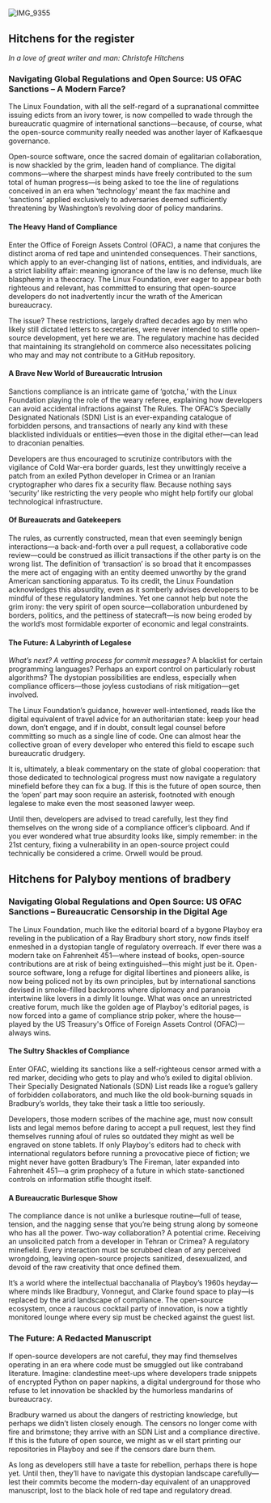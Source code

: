 # 
![IMG_9355](https://github.com/user-attachments/assets/698acc7d-08b1-4e9e-b490-1587123d1897)

## Hitchens for the register

_In a love of great writer and man: Christofe Hitchens_

### Navigating Global Regulations and Open Source: US OFAC Sanctions – A Modern Farce?

The Linux Foundation, with all the self-regard of a supranational committee issuing edicts from an ivory tower, is now compelled to wade through the bureaucratic quagmire of international sanctions—because, of course, what the open-source community really needed was another layer of Kafkaesque governance.

Open-source software, once the sacred domain of egalitarian collaboration, is now shackled by the grim, leaden hand of compliance. The digital commons—where the sharpest minds have freely contributed to the sum total of human progress—is being asked to toe the line of regulations conceived in an era when ‘technology’ meant the fax machine and ‘sanctions’ applied exclusively to adversaries deemed sufficiently threatening by Washington’s revolving door of policy mandarins.

#### The Heavy Hand of Compliance

Enter the Office of Foreign Assets Control (OFAC), a name that conjures the distinct aroma of red tape and unintended consequences. Their sanctions, which apply to an ever-changing list of nations, entities, and individuals, are a strict liability affair: meaning ignorance of the law is no defense, much like blasphemy in a theocracy. The Linux Foundation, ever eager to appear both righteous and relevant, has committed to ensuring that open-source developers do not inadvertently incur the wrath of the American bureaucracy.

The issue? These restrictions, largely drafted decades ago by men who likely still dictated letters to secretaries, were never intended to stifle open-source development, yet here we are. The regulatory machine has decided that maintaining its stranglehold on commerce also necessitates policing who may and may not contribute to a GitHub repository.

#### A Brave New World of Bureaucratic Intrusion

Sanctions compliance is an intricate game of ‘gotcha,’ with the Linux Foundation playing the role of the weary referee, explaining how developers can avoid accidental infractions against The Rules. The OFAC’s Specially Designated Nationals (SDN) List is an ever-expanding catalogue of forbidden persons, and transactions of nearly any kind with these blacklisted individuals or entities—even those in the digital ether—can lead to draconian penalties.

Developers are thus encouraged to scrutinize contributors with the vigilance of Cold War-era border guards, lest they unwittingly receive a patch from an exiled Python developer in Crimea or an Iranian cryptographer who dares fix a security flaw. Because nothing says ‘security’ like restricting the very people who might help fortify our global technological infrastructure.

#### Of Bureaucrats and Gatekeepers

The rules, as currently constructed, mean that even seemingly benign interactions—a back-and-forth over a pull request, a collaborative code review—could be construed as illicit transactions if the other party is on the wrong list. The definition of ‘transaction’ is so broad that it encompasses the mere act of engaging with an entity deemed unworthy by the grand American sanctioning apparatus.
To its credit, the Linux Foundation acknowledges this absurdity, even as it somberly advises developers to be mindful of these regulatory landmines. Yet one cannot help but note the grim irony: the very spirit of open source—collaboration unburdened by borders, politics, and the pettiness of statecraft—is now being eroded by the world’s most formidable exporter of economic and legal constraints.

#### The Future: A Labyrinth of Legalese

_What’s next? A vetting process for commit messages?_ A blacklist for certain programming languages? Perhaps an export control on particularly robust algorithms? The dystopian possibilities are endless, especially when compliance officers—those joyless custodians of risk mitigation—get involved.

The Linux Foundation’s guidance, however well-intentioned, reads like the digital equivalent of travel advice for an authoritarian state: keep your head down, don’t engage, and if in doubt, consult legal counsel before committing so much as a single line of code. One can almost hear the collective groan of every developer who entered this field to escape such bureaucratic drudgery.

It is, ultimately, a bleak commentary on the state of global cooperation: that those dedicated to technological progress must now navigate a regulatory minefield before they can fix a bug. If this is the future of open source, then the ‘open’ part may soon require an asterisk, footnoted with enough legalese to make even the most seasoned lawyer weep.

Until then, developers are advised to tread carefully, lest they find themselves on the wrong side of a compliance officer’s clipboard. And if you ever wondered what true absurdity looks like, simply remember: in the 21st century, fixing a vulnerability in an open-source project could technically be considered a crime. Orwell would be proud.


## Hitchens for Palyboy mentions of bradbery

### Navigating Global Regulations and Open Source: US OFAC Sanctions – Bureaucratic Censorship in the Digital Age

The Linux Foundation, much like the editorial board of a bygone Playboy era reveling in the publication of a Ray Bradbury short story, now finds itself enmeshed in a dystopian tangle of regulatory overreach. If ever there was a modern take on Fahrenheit 451—where instead of books, open-source contributions are at risk of being extinguished—this might just be it.
Open-source software, long a refuge for digital libertines and pioneers alike, is now being policed not by its own principles, but by international sanctions devised in smoke-filled backrooms where diplomacy and paranoia intertwine like lovers in a dimly lit lounge. What was once an unrestricted creative forum, much like the golden age of Playboy's editorial pages, is now forced into a game of compliance strip poker, where the house—played by the US Treasury's Office of Foreign Assets Control (OFAC)—always wins.

#### The Sultry Shackles of Compliance

Enter OFAC, wielding its sanctions like a self-righteous censor armed with a red marker, deciding who gets to play and who’s exiled to digital oblivion. Their Specially Designated Nationals (SDN) List reads like a rogue’s gallery of forbidden collaborators, and much like the old book-burning squads in Bradbury’s worlds, they take their task a little too seriously.

Developers, those modern scribes of the machine age, must now consult lists and legal memos before daring to accept a pull request, lest they find themselves running afoul of rules so outdated they might as well be engraved on stone tablets. If only Playboy's editors had to check with international regulators before running a provocative piece of fiction; we might never have gotten Bradbury’s The Fireman, later expanded into Fahrenheit 451—a grim prophecy of a future in which state-sanctioned controls on information stifle thought itself.

#### A Bureaucratic Burlesque Show

The compliance dance is not unlike a burlesque routine—full of tease, tension, and the nagging sense that you’re being strung along by someone who has all the power. Two-way collaboration? A potential crime. Receiving an unsolicited patch from a developer in Tehran or Crimea? A regulatory minefield. Every interaction must be scrubbed clean of any perceived wrongdoing, leaving open-source projects sanitized, desexualized, and devoid of the raw creativity that once defined them.

It’s a world where the intellectual bacchanalia of Playboy’s 1960s heyday—where minds like Bradbury, Vonnegut, and Clarke found space to play—is replaced by the arid landscape of compliance. The open-source ecosystem, once a raucous cocktail party of innovation, is now a tightly monitored lounge where every sip must be checked against the guest list.

### The Future: A Redacted Manuscript

If open-source developers are not careful, they may find themselves operating in an era where code must be smuggled out like contraband literature. Imagine: clandestine meet-ups where developers trade snippets of encrypted Python on paper napkins, a digital underground for those who refuse to let innovation be shackled by the humorless mandarins of bureaucracy.

Bradbury warned us about the dangers of restricting knowledge, but perhaps we didn’t listen closely enough. The censors no longer come with fire and brimstone; they arrive with an SDN List and a compliance directive. If this is the future of open source, we might as w ell start printing our repositories in Playboy and see if the censors dare burn them.

As long as developers still have a taste for rebellion, perhaps there is hope yet. Until then, they’ll have to navigate this dystopian landscape carefully—lest their commits become the modern-day equivalent of an unapproved manuscript, lost to the black hole of red tape and regulatory dread.

